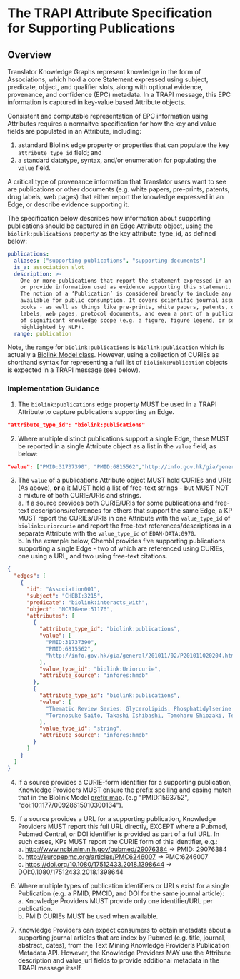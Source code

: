 # The TRAPI Attribute Specification for Supporting Publications

## Overview

Translator Knowledge Graphs represent knowledge in the form of Associations, which hold a core Statement expressed using subject, 
predicate, object, and qualifier slots, along with optional evidence, provenance, and confidence (EPC) metadata. In a TRAPI message, 
this EPC information is captured in key-value based Attribute objects.  

Consistent and computable representation of EPC information 
using Attributes requires a normaitve specification for how the key and value fields are populated in an Attribute, including:

  1. astandard Biolink edge property or properties that can populate the key `attribute_type_id` field; and  
  2. a standard datatype, syntax, and/or enumeration for populating the `value` field.  

A critical type of provenance information that Translator users want to see are publications or other documents (e.g. white papers, 
pre-prints, patents, drug labels, web pages) that either report the knowledge expressed in an Edge, or describe evidence supporting it.

The specification below describes how information about supporting publications should be captured in an Edge Attribute object, using 
the `biolink:publications` property as the key attribute_type_id, as defined below:

```yaml
publications:
  aliases: ["supporting publications", "supporting documents"]
  is_a: association slot
  description: >-
    One or more publications that report the statement expressed in an Association, 
    or provide information used as evidence supporting this statement. 
    The notion of a ‘Publication’ is considered broadly to include any document made   
    available for public consumption. It covers scientific journal issues, individual articles, and
    books - as well as things like pre-prints, white papers, patents, drug
    labels, web pages, protocol documents, and even a part of a publication if
    of significant knowledge scope (e.g. a figure, figure legend, or section
    highlighted by NLP).
  range: publication
```

Note, the range for `biolink:publications` is `biolink:publication` which is actually a [Biolink Model class](https://biolink.github.io/biolink-model/docs/Publication.html#class-publication).  However, using a collection of CURIEs as shorthand syntax for representing a full list of `biolink:Publication` objects 
is expected in a TRAPI message (see below).


### Implementation Guidance

1. The `biolink:publications` edge property MUST be used in a TRAPI Attribute to capture publications supporting an Edge.

```json
"attribute_type_id": "biolink:publications"
```

2. Where multiple distinct publications support a single Edge, these MUST be reported in a single Attribute object 
as a list in the `value` field, as below:

```json
"value": ["PMID:31737390", "PMID:6815562","http://info.gov.hk/gia/general/201011/02/P201011020204.htm"] 
```

3. The `value` of a publications Attribute object MUST hold CURIEs and URIs (As above),  **or** a it MUST hold a 
list of free-text strings - but MUST NOT a mixture of both CURIE/URIs and strings.  
    a. If a source provides both CURIE/URIs for some publications and free-text descriptions/references for others that support the same Edge, a KP MUST report the CURIEs/URIs in one Attribute with the `value_type_id` of `biolink:uriorcurie` and report the free-text references/descriptions in a separate Attribute with the `value_type_id` of `EDAM-DATA:0970`.  
    b. In the example below, Chembl provides five supporting publications supporting a single Edge - two of which are referenced using CURIEs, one using a URL, and two using free-text citations.

```json
{
  "edges": [
    {
      "id": "Association001",
      "subject": "CHEBI:3215",
      "predicate": "biolink:interacts_with",
      "object": "NCBIGene:51176",
      "attributes": [
        {
          "attribute_type_id": "biolink:publications",
          "value": [
            "PMID:31737390",
            "PMID:6815562",
            "http://info.gov.hk/gia/general/201011/02/P201011020204.htm"
          ],
          "value_type_id": "biolink:Uriorcurie",
          "attribute_source": "infores:hmdb"
        },
        {
          "attribute_type_id": "biolink:publications",
          "value": [
            "Thematic Review Series: Glycerolipids. Phosphatidylserine and phosphatidylethanolamine in mammalian cells: two metabolically related aminophospholipids",
            "Toranosuke Saito, Takashi Ishibashi, Tomoharu Shiozaki, Tetsuo Shiraishi, 'Developer for pressure-sensitive recording sheets, aqueous dispersion of the developer and method for preparing the developer.' U.S. Patent US5118443, issued September, 1986.: http://www.google.ca/patents/US5118443"
          ],
          "value_type_id": "string",
          "attribute_source": "infores:hmdb"
        }
      ]
    }
  ]
}
```

4. If a source provides a CURIE-form identifier for a supporting publication, Knowledge Providers MUST ensure the 
prefix spelling and casing match that in the Biolink Model [prefix map](https://github.com/biolink/biolink-model/blob/master/prefix-map/biolink-model-prefix-map.json). (e.g "PMID:1593752", "doi:10.1177/00928615010300134").

5. If a source provides a URL for a supporting publication, Knowledge Providers MUST report this full URL directly, 
EXCEPT where a Pubmed, Pubmed Central, or DOI identifier is provided as part of a full URL. In such cases, KPs 
MUST report the CURIE form of this identifier, e.g.:  
    a. http://www.ncbi.nlm.nih.gov/pubmed/29076384 → PMID: 29076384  
    b. http://europepmc.org/articles/PMC6246007 → PMC:6246007  
    c. https://doi.org/10.1080/17512433.2018.1398644 → DOI:0.1080/17512433.2018.1398644  

6. Where multiple types of publication identifiers or URLs exist for a single Publication (e.g. a PMID, PMCID, 
and DOI for the same journal article):  
    a. Knowledge Providers MUST provide only one identifier/URL per publication.  
    b. PMID CURIEs MUST be used when available. 

7. Knowledge Providers can expect consumers to obtain metadata about a supporting journal articles that 
are index by Pubmed (e.g. title, journal, abstract, dates), from the Text Mining Knowledge Provider’s 
Publication Metadata API. However, the Knowledge Providers MAY use the Attribute description and 
value_url fields to provide additional metadata in the TRAPI message itself.
